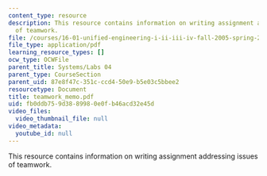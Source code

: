 ```yaml
---
content_type: resource
description: This resource contains information on writing assignment addressing issues
  of teamwork.
file: /courses/16-01-unified-engineering-i-ii-iii-iv-fall-2005-spring-2006/fb0ddb759d3889980e0fb46acd32e45d_teamwork_memo.pdf
file_type: application/pdf
learning_resource_types: []
ocw_type: OCWFile
parent_title: Systems/Labs 04
parent_type: CourseSection
parent_uid: 87e8f47c-351c-ccd4-50e9-b5e03c5bbee2
resourcetype: Document
title: teamwork_memo.pdf
uid: fb0ddb75-9d38-8998-0e0f-b46acd32e45d
video_files:
  video_thumbnail_file: null
video_metadata:
  youtube_id: null
---
```

This resource contains information on writing assignment addressing issues of teamwork.